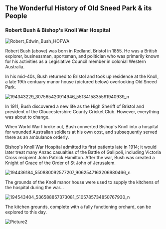 ## The Wonderful History of Old Sneed Park & its People

### Robert Bush & Bishop's Knoll War Hospital

![Robert_Edwin_Bush_HOFWA](https://user-images.githubusercontent.com/74665965/120630231-873fb000-c45e-11eb-9024-3b0ec57736e3.jpg)

Robert Bush (above) was born in Redland, Bristol in 1855. He was a British explorer, businessman, sportsman, and politician who was primarily known for his activities as a Legislative Council member in colonial Western Australia. 

In his mid-40s, Bush returned to Bristol and took up residence at the Knoll, a late 19th centuary manor house (pictured below) overlooking Old Sneed Park. 

![194343229_307565420914946_5513415835591940939_n](https://user-images.githubusercontent.com/74665965/120625872-01216a80-c45a-11eb-8755-901cd471c938.jpg)

In 1911, Bush discovered a new life as the High Sheriff of Bristol and president of the Gloucestershire County Cricket Club. However, everything was about to change. 

When World War I broke out, Bush converted Bishop's Knoll into a hospital for wounded Australian soldiers at his own cost, and subsequently served there as an ambulance orderly. 

Bishop's Knoll War Hospital admitted its first patients late in 1914; it would later treat many Anzac casualties of the Battle of Gallipoli, including Victoria Cross recipient John Patrick Hamilton. After the war, Bush was created a Knight of Grace of the Order of St John of Jerusalem.

![194436184_550880092577207_9062547163206980466_n](https://user-images.githubusercontent.com/74665965/120628941-2cf21f80-c45d-11eb-81b5-b0535da22085.jpg)

The grounds of the Knoll manor house were used to supply the kitchens of the hospital during the war...

![194543404_536588857373081_5105785734850767930_n](https://user-images.githubusercontent.com/74665965/120630381-b1916d80-c45e-11eb-8edb-eb3828e2fab6.jpg)

The kitchen grounds, complete with a fully functioning orchard, can be explored to this day. 

![Picture2](https://user-images.githubusercontent.com/74665965/120631262-96732d80-c45f-11eb-90b8-87b0ac73a4f3.png)

